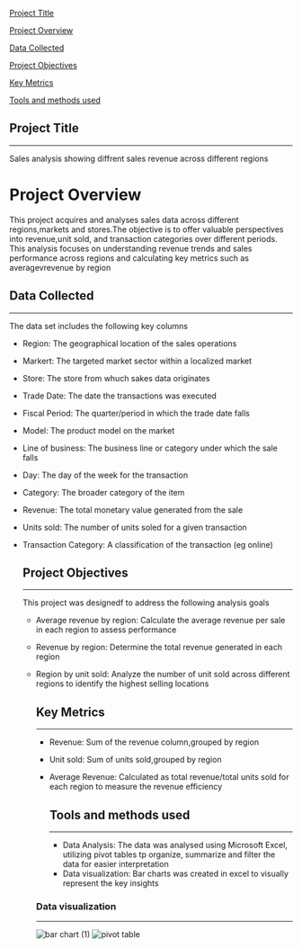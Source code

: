 [Project Title](#project-title)

[Project Overview](#project-overview)

[Data Collected](#data-collected)

[Project Objectives](#project-objectives)

[Key Metrics](#key-metrics)

[Tools and methods used](#Tools-and-methods-used)

## Project Title
---
Sales analysis showing diffrent sales revenue across different regions
# Project Overview

This project acquires and analyses sales data across different regions,markets and stores.The objective is to offer valuable perspectives into revenue,unit sold, and transaction categories over different periods. This analysis focuses on understanding revenue trends and sales performance across regions and calculating key metrics such as averagevrevenue by region

## Data Collected
---
The data set includes the following key columns

- Region: The geographical location of the sales operations
- Markert: The targeted market sector within a localized market
- Store: The store from whuch sakes data originates
- Trade Date: The date the transactions was executed
- Fiscal Period: The quarter/period in which the trade date falls
- Model: The product model on the market
- Line of business: The business line or category under which the sale falls
- Day: The day of the week for the transaction
- Category: The broader category of the item
- Revenue: The total monetary value generated from the sale
- Units sold: The number of units soled for a given transaction
- Transaction Category: A classification of the transaction (eg online)

  ## Project Objectives
  ---
  This project was designedf to address the following analysis goals
  - Average revenue by region: Calculate the average revenue per sale in each region to assess performance
  - Revenue by region: Determine the total revenue  generated in each region
  - Region by unit sold: Analyze the number of unit sold across different regions to identify the highest selling locations
 
    ## Key Metrics
    ---
    - Revenue: Sum of the revenue column,grouped by region
    - Unit sold: Sum of units sold,grouped by region
    - Average Revenue: Calculated as total revenue/total units sold for each region to measure the revenue efficiency
   
      ## Tools and methods used
      ---
      - Data Analysis: The data was analysed using Microsoft Excel, utilizing pivot tables tp organize, summarize and filter the data 
      for easier interpretation
      - Data visualization: Bar charts was created in excel to visually represent the key insights
     ### Data visualization
       ---
    
      ![bar chart (1)](https://github.com/user-attachments/assets/0fbd44d5-1fb7-48b1-bb40-f8e1c42d585a)
    ![pivot table](https://github.com/user-attachments/assets/526c47b8-e8eb-4a93-af53-c32c85f3a2b5)



     
  
        
 

  


